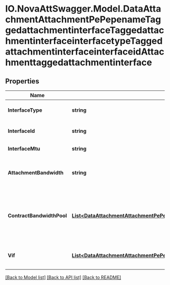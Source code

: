 # IO.NovaAttSwagger.Model.DataAttachmentAttachmentPePepenameTaggedattachmentinterfaceTaggedattachmentinterfaceinterfacetypeTaggedattachmentinterfaceinterfaceidAttachmenttaggedattachmentinterface
## Properties

Name | Type | Description | Notes
------------ | ------------- | ------------- | -------------
**InterfaceType** | **string** | Attachment Interface Type (leaf) | [optional] [default to InterfaceTypeEnum.GigabitEthernet]
**InterfaceId** | **string** | Attachment Interface ID (leaf) | [optional] 
**InterfaceMtu** | **string** | Attachment MTU (leaf) | [optional] [default to InterfaceMtuEnum._1500]
**AttachmentBandwidth** | **string** | Attachment Bandwidth values in Gigabits/Sec (leaf) | [optional] [default to AttachmentBandwidthEnum._1]
**ContractBandwidthPool** | [**List&lt;DataAttachmentAttachmentPePepenameTaggedattachmentinterfaceTaggedattachmentinterfaceinterfacetypeTaggedattachmentinterfaceinterfaceidContractbandwidthpoolContractbandwidthpoolnameAttachmentcontractbandwidthpool&gt;**](DataAttachmentAttachmentPePepenameTaggedattachmentinterfaceTaggedattachmentinterfaceinterfacetypeTaggedattachmentinterfaceinterfaceidContractbandwidthpoolContractbandwidthpoolnameAttachmentcontractbandwidthpool.md) | List of Contract Bandwidth Pools for this Attachment Interface (list) | [optional] 
**Vif** | [**List&lt;DataAttachmentAttachmentPePepenameTaggedattachmentinterfaceTaggedattachmentinterfaceinterfacetypeTaggedattachmentinterfaceinterfaceidVifVifvlanidAttachmentvif&gt;**](DataAttachmentAttachmentPePepenameTaggedattachmentinterfaceTaggedattachmentinterfaceinterfacetypeTaggedattachmentinterfaceinterfaceidVifVifvlanidAttachmentvif.md) | List of Virtual Interfaces (list) | [optional] 

[[Back to Model list]](../README.md#documentation-for-models) [[Back to API list]](../README.md#documentation-for-api-endpoints) [[Back to README]](../README.md)


